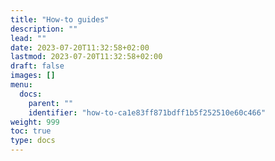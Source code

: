 ```yaml
---
title: "How-to guides"
description: ""
lead: ""
date: 2023-07-20T11:32:58+02:00
lastmod: 2023-07-20T11:32:58+02:00
draft: false
images: []
menu:
  docs:
    parent: ""
    identifier: "how-to-ca1e83ff871bdff1b5f252510e60c466"
weight: 999
toc: true
type: docs
---
```

